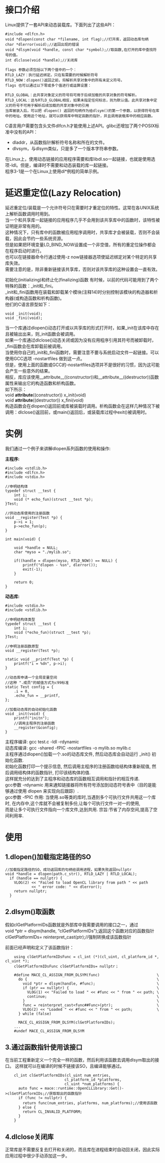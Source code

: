 # 接口介绍 #
Linux提供了一套API来动态装载库。下面列出了这些API：  


    #include <dlfcn.h>
    void *dlopen(const char *filename, int flag);//打开库，返回动态库句柄
    char *dlerror(void);//返回出现的错误
    void *dlsym(void *handle, const char *symbol);//取函数,在打开的库中查找符号的值。
    int dlclose(void *handle);//关闭库
    
    flags 参数必须包括以下两个值中的一个：
    RTLD_LAZY：执行延迟绑定。只在有需要的时候解析符号
    RTLD_NOW：dlopen()返回之前，将解析共享对象中的所有未定义符号。
    flags 也可以通过以下零或多个值进行或运算设置：

    RTLD_GLOBAL：此共享对象定义的符号将可用于后续加载的共享对象的符号解析。
    RTLD_LOCAL：这与RTLD_GLOBAL相反，如果未指定任何标志，则为默认值。此共享对象中定义的符号不可用于解析后续加载的共享对象中的引用
    当库被装入后，可以把 dlopen() 返回的句柄作为给dlsym()的第一个参数，以获得符号在库中的地址。使用这个地址，就可以获得库中特定函数的指针，并且调用装载库中的相应函数。

C语言用户需要包含头文件dlfcn.h才能使用上述API。glibc还增加了两个POSIX标准中没有的API：  
- dladdr，从函数指针解析符号名称和所在的文件。  
- dlvsym，与dlsym类似，只是多了一个版本字符串参数。  

在Linux上，使用动态链接的应用程序需要和库libdl.so一起链接，也就是使用选项-ldl。但是，编译时不需要和动态装载的库一起链接。  
程序3-1是一个在Linux上使用dl\*例程的简单示例。  



# 延迟重定位(Lazy Relocation) #  
延迟重定位/装载是一个允许符号只在需要时才重定位的特性。这常在各UNIX系统上解析函数调用时用到。  
当一个和共享库一起链接的应用程序几乎不会用到该共享库中的函数时，该特性被证明是非常有用的。  
这种情况下，只有库中的函数被应用程序调用时，共享库才会被装载，否则不会装载，因此会节约一些系统资源。  
但是如果把环境变量LD_BIND_NOW设置成一个非空值，所有的重定位操作都会在程序启动时进行。  
也可以在链接器命令行通过使用-z now链接器选项使延迟绑定对某个特定的共享库失效。   
需要注意的是，除非重新链接该共享库，否则对该共享库的这种设置会一直有效。  


初始化(initializing)和终止化(finalizing)函数
有时候，以前的代码可能用到了两个特殊的函数：\_init和_fini。  
\_init和_fini函数用在装载和卸载某个模块(注释14)时分别控制该模块的构造器和析构器(或构造函数和析构函数)。  
他们的C语言原型如下：
    
    void _init(void);
    void _fini(void);

当一个库通过dlopen()动态打开或以共享库的形式打开时，如果_init在该库中存在且被输出出来，则_init函数会被调用。  
如果一个库通过dlclose()动态关闭或因为没有应用程序引用其符号而被卸载时，\_fini函数会在库卸载前被调用。  
当使用你自己的_init和_fini函数时，需要注意不要与系统启动文件一起链接。可以使用GCC选项 -nostartfiles 做到这一点。  
但是，使用上面的函数或GCC的-nostartfiles选项并不是很好的习惯，因为这可能会产生一些意外的结果。  
相反，库应该使用__attribute__((constructor))和__attribute__((destructor))函数属性来输出它的构造函数和析构函数。  
如下所示：  
void __attribute__((constructor)) x_init(void)  
void __attribute__((destructor)) x_fini(void)  
构造函数会在dlopen()返回前或库被装载时调用。析构函数会在这样几种情况下被调用：dlclose()返回前，或main()返回后，或装载库过程中exit()被调用时。  

# 实例 #  
我们通过一个例子来讲解dlopen系列函数的使用和操作:  

**主程序:**  

    #include <stdlib.h>
    #include <dlfcn.h>
    #include <stdio.h>

    //申明结构体
    typedef struct __test {
        int i;
        void (* echo_fun)(struct __test *p);
    }Test;

    //供动态库使用的注册函数
    void __register(Test *p) {
        p->i = 1;
        p->echo_fun(p);
    }

    int main(void) {

        void *handle = NULL;
        char *myso = "./mylib.so";

        if((handle = dlopen(myso, RTLD_NOW)) == NULL) {
            printf("dlopen - %sn", dlerror());
            exit(-1);
        }

        return 0;
    }

**动态库:**  

    #include <stdio.h>
    #include <stdlib.h>

    //申明结构体类型
    typedef struct __test {
        int i;
        void (*echo_fun)(struct __test *p);
    }Test;

    //申明注册函数原型
    void __register(Test *p);

    static void __printf(Test *p) {
        printf("i = %dn", p->i);
    }

    //动态库申请一个全局变量空间
    //这种 ".成员"的赋值方式为c99标准
    static Test config = {
        .i = 0,
        .echo_fun = __printf,
    };

    //加载动态库的自动初始化函数
    void _init(void) {
        printf("initn");
        //调用主程序的注册函数
        __register(&config);
    }
主程序编译: gcc test.c -ldl -rdynamic  
动态库编译: gcc -shared -fPIC -nostartfiles -o mylib.so mylib.c  
主程序通过dlopen()加载一个.so的动态库文件, 然后动态库会自动运行 \_init() 初始化函数.   
初始化函数打印一个提示信息, 然后调用主程序的注册函数给结构体重新赋值, 然后调用结构体的函数指针, 打印该结构体的值.   
这样就充分的达到了主程序和动态库的函数相互调用和指针的相互传递.  
gcc参数 -rdynamic 用来通知链接器将所有符号添加到动态符号表中（目的是能够通过使用 dlopen 来实现向后跟踪）.  
gcc参数 -fPIC 作用: 当使用.so等类的库时,当遇到多个可执行文件共用这一个库时, 在内存中,这个库就不会被复制多份,让每个可执行文件一对一的使用,  
而是让多个可执行文件指向一个库文件,达到共用. 宗旨:节省了内存空间,提高了空间利用率.  



# 使用 #  
## 1.dlopen()加载指定路径的SO ##

    //加载指定路径的SO，成功返回库的句柄给调用进程，如果失败返回nullptr
    void *handle = dlopen(path.c_str(), RTLD_LAZY | RTLD_LOCAL);
      if (handle == nullptr) {
        VLOG(2) << "Failed to load OpenCL library from path " << path
                << " error code: " << dlerror();
        return nullptr;
      }
      
## 2.dlsym()取函数 ##    

假如clGetPlatformIDs函数就是外部库中我需要调用的接口之一，通过  
void *ptr = dlsym(handle, “clGetPlatformIDs”);返回这个函数对应的函数指针  
clGetPlatformIDs= reinterpret_cast<clGetPlatformIDsFunc >(ptr);//强制转换成该函数指针  

前面已经声明和定义了该函数指针：

        using clGetPlatformIDsFunc = cl_int (*)(cl_uint, cl_platform_id *, cl_uint *);
        clGetPlatformIDsFunc clGetPlatformIDs= nullptr；
    
        #define MACE_CL_ASSIGN_FROM_DLSYM(func)                          \
          do {                                                           \
            void *ptr = dlsym(handle, #func);                            \
            if (ptr == nullptr) {                                        \
              VLOG(1) << "Failed to load " << #func << " from " << path; \
              continue;                                                  \
            }                                                            \
            func = reinterpret_cast<func##Func>(ptr);                    \
            VLOG(2) << "Loaded " << #func << " from " << path;           \
          } while (false)

          MACE_CL_ASSIGN_FROM_DLSYM(clGetPlatformIDs);
        ...
        #undef MACE_CL_ASSIGN_FROM_DLSYM
    
    
## 3.通过函数指针使用该接口 ##  

在当前工程重新定义一个完全一样的函数，然后利用该函数去调用dlsym取出的接口。
这样就可以在编译的时候不链接该SO，且编译能够通过。

        cl_int clGetPlatformIDs(cl_uint num_entries,
                               cl_platform_id *platforms,
                               cl_uint *num_platforms) {
          auto func = mace::runtime::OpenCLLibrary::Get()->clGetPlatformIDs;//获取取出的函数指针
          if (func != nullptr) {
            return func(num_entries, platforms, num_platforms);//使用该函数
          } else {
            return CL_INVALID_PLATFORM;
          }
        }
## 4.dlclose关闭库 ##

正常库是不需要反复去打开和关闭的，而且库在进程结束时自动回关闭，因此实际应用过程中很少手动添加这一步。  
